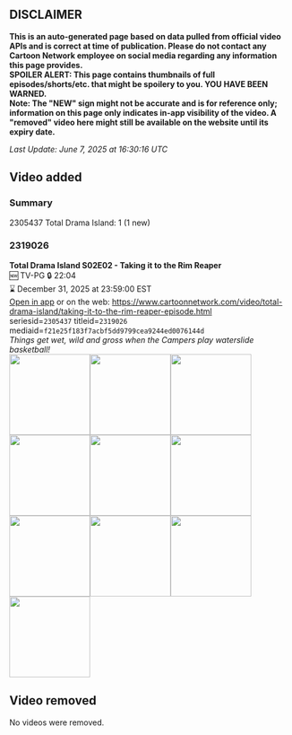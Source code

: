 ## DISCLAIMER
**This is an auto-generated page based on data pulled from official video APIs and is correct at time of publication. Please do not contact any Cartoon Network employee on social media regarding any information this page provides.**  
**SPOILER ALERT: This page contains thumbnails of full episodes/shorts/etc. that might be spoilery to you. YOU HAVE BEEN WARNED.**  
**Note: The "NEW" sign might not be accurate and is for reference only; information on this page only indicates in-app visibility of the video. A "removed" video here might still be available on the website until its expiry date.**  

_Last Update: June 7, 2025 at 16:30:16 UTC_
## Video added
### Summary
2305437 Total Drama Island: 1 (1 new)  
### 2319026
**Total Drama Island S02E02 - Taking it to the Rim Reaper**  
🆕 TV-PG 🔒 22:04  
⌛ December 31, 2025 at 23:59:00 EST  
[Open in app](https://cnvideo.sercomkc.org/redirector.html?type=cnapp&seriesid=2305437&titleid=2319026&mediaid=f21e25f183f7acbf5dd9799cea9244ed0076144d) or on the web: https://www.cartoonnetwork.com/video/total-drama-island/taking-it-to-the-rim-reaper-episode.html  
seriesid=`2305437` titleid=`2319026` mediaid=`f21e25f183f7acbf5dd9799cea9244ed0076144d`  
_Things get wet, wild and gross when the Campers play waterslide basketball!_  
<a href="https://s3.amazonaws.com/cartoonorchestrator/2319026_001_1280x720.jpg"><img src="https://s3.amazonaws.com/cartoonorchestrator/2319026_001_640x360.jpg" height="144px" /></a><a href="https://s3.amazonaws.com/cartoonorchestrator/2319026_002_1280x720.jpg"><img src="https://s3.amazonaws.com/cartoonorchestrator/2319026_002_640x360.jpg" height="144px" /></a><a href="https://s3.amazonaws.com/cartoonorchestrator/2319026_003_1280x720.jpg"><img src="https://s3.amazonaws.com/cartoonorchestrator/2319026_003_640x360.jpg" height="144px" /></a><a href="https://s3.amazonaws.com/cartoonorchestrator/2319026_004_1280x720.jpg"><img src="https://s3.amazonaws.com/cartoonorchestrator/2319026_004_640x360.jpg" height="144px" /></a><a href="https://s3.amazonaws.com/cartoonorchestrator/2319026_005_1280x720.jpg"><img src="https://s3.amazonaws.com/cartoonorchestrator/2319026_005_640x360.jpg" height="144px" /></a><a href="https://s3.amazonaws.com/cartoonorchestrator/2319026_006_1280x720.jpg"><img src="https://s3.amazonaws.com/cartoonorchestrator/2319026_006_640x360.jpg" height="144px" /></a><a href="https://s3.amazonaws.com/cartoonorchestrator/2319026_007_1280x720.jpg"><img src="https://s3.amazonaws.com/cartoonorchestrator/2319026_007_640x360.jpg" height="144px" /></a><a href="https://s3.amazonaws.com/cartoonorchestrator/2319026_008_1280x720.jpg"><img src="https://s3.amazonaws.com/cartoonorchestrator/2319026_008_640x360.jpg" height="144px" /></a><a href="https://s3.amazonaws.com/cartoonorchestrator/2319026_009_1280x720.jpg"><img src="https://s3.amazonaws.com/cartoonorchestrator/2319026_009_640x360.jpg" height="144px" /></a><a href="https://s3.amazonaws.com/cartoonorchestrator/2319026_010_1280x720.jpg"><img src="https://s3.amazonaws.com/cartoonorchestrator/2319026_010_640x360.jpg" height="144px" /></a>
## Video removed
No videos were removed.  
